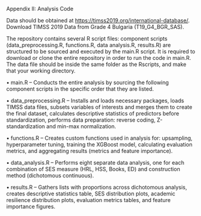 Appendix II: Analysis Code

Data should be obtained at https://timss2019.org/international-database/. Download TIMSS 2019 Data from Grade 4 Bulgaria (T19_G4_BGR_SAS). 

The repository contains several R script files: component scripts (data_preprocessing.R, functions.R, data analysis.R, results.R) are structured to be sourced and executed by the main.R script. It is required to download or clone the entire repository in order to run the code in main.R. The data file should be inside the same folder as the Rscripts, and make that your working directory. 

•	main.R – Conducts the entire analysis by sourcing the following component scripts in the specific order that they are listed.

•	data_preprocessing.R – Installs and loads necessary packages, loads TIMSS data files, subsets variables of interests and merges them to create the final dataset, calculates descriptive statistics of predictors before standardization, performs data preparation: reverse coding, Z-standardization and min-max normalization.

•	functions.R – Creates custom functions used in analysis for: upsampling, hyperparameter tuning, training the XGBoost model, calculating evaluation metrics, and aggregating results (metrics and feature importance).

•	data_analysis.R – Performs eight separate data analysis, one for each combination of SES measure (HRL, HSS, Books, ED) and construction method (dichotomous continuous).

•	results.R – Gathers lists with proportions across dichotomous analysis, creates descriptive statistics table, SES distribution plots, academic resilience distribution plots, evaluation metrics tables, and feature importance figures.
